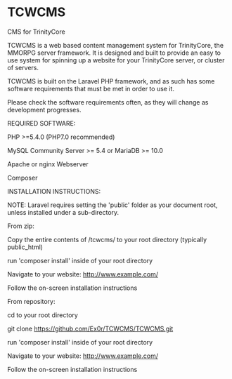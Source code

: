 # TCWCMS
CMS for TrinityCore

TCWCMS is a web based content management system for TrinityCore, the MMORPG server framework. It is designed and built to provide an easy to use system for spinning up a website for your TrinityCore server, or cluster of servers. 

TCWCMS is built on the Laravel PHP framework, and as such has some software requirements that must be met in order to use it. 

Please check the software requirements often, as they will change as development progresses.

REQUIRED SOFTWARE:

PHP >=5.4.0 (PHP7.0 recommended)

MySQL Community Server >= 5.4 or MariaDB >= 10.0

Apache or nginx Webserver

Composer

INSTALLATION INSTRUCTIONS:

NOTE: Laravel requires setting the 'public' folder as your document root, unless installed under a sub-directory.

From zip:

Copy the entire contents of /tcwcms/ to your root directory (typically public_html)

run 'composer install' inside of your root directory

Navigate to your website: http://www.example.com/

Follow the on-screen installation instructions

From repository:

cd to your root directory

git clone https://github.com/Ex0r/TCWCMS/TCWCMS.git

run 'composer install' inside of your root directory

Navigate to your website: http://www.example.com/

Follow the on-screen installation instructions


